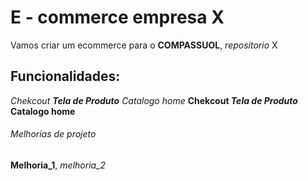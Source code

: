 # E - commerce empresa X

Vamos criar um ecommerce para o **COMPASSUOL**, *repositorio* X

## Funcionalidades: 
_Chekcout **Tela de Produto** Catalogo home_
**Chekcout _Tela de Produto_ Catalogo home**
###### Melhorias de projeto
__Melhoria_1__, _melhoria_2_
